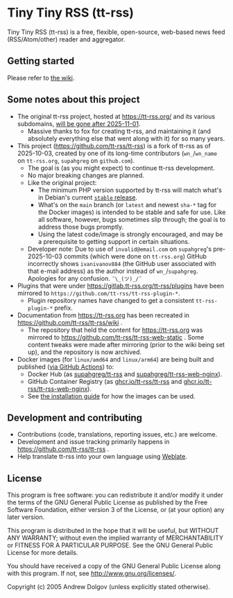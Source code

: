 Tiny Tiny RSS (tt-rss)
======================

Tiny Tiny RSS (tt-rss) is a free, flexible, open-source, web-based news feed (RSS/Atom/other) reader and aggregator.

## Getting started

Please refer to [the wiki](https://github.com/tt-rss/tt-rss/wiki).

## Some notes about this project

* The original tt-rss project, hosted at https://tt-rss.org/ and its various subdomains, [will be gone after 2025-11-01](https://community.tt-rss.org/t/the-end-of-tt-rss-org/7164).
  * Massive thanks to fox for creating tt-rss, and maintaining it (and absolutely everything else that went along with it) for so many years.
* This project (https://github.com/tt-rss/tt-rss) is a fork of tt-rss as of 2025-10-03, created by one of its long-time contributors (`wn_`/`wn_name` on `tt-rss.org`, `supahgreg` on `github.com`).
  * The goal is (as you might expect) to continue tt-rss development.
  * No major breaking changes are planned.
  * Like the original project:
    * The minimum PHP version supported by tt-rss will match what's in Debian's current [`stable` release](https://www.debian.org/releases/).
    * What's on the `main` branch (or `latest` and newest `sha-*` tag for the Docker images) is intended to be stable
      and safe for use.  Like all software, however, bugs sometimes slip through; the goal is to address those bugs promptly.
    * Using the latest code/image is strongly encouraged, and may be a prerequisite to getting support in certain situations.
  * Developer note: Due to use of `invalid@email.com` on `supahgreg`'s pre-2025-10-03 commits (which were done on `tt-rss.org`) GitHub incorrectly shows `ivanivanov884`
    (the GitHub user associated with that e-mail address) as the author instead of `wn_`/`supahgreg`.  Apologies for any confusion.  `¯\_(ツ)_/¯`
* Plugins that were under https://gitlab.tt-rss.org/tt-rss/plugins have been mirrored to `https://github.com/tt-rss/tt-rss-plugin-*`.
  * Plugin repository names have changed to get a consistent `tt-rss-plugin-*` prefix.
* Documentation from https://tt-rss.org has been recreated in https://github.com/tt-rss/tt-rss/wiki .
  * The repository that held the content for https://tt-rss.org was mirrored to https://github.com/tt-rss/tt-rss-web-static .
    Some content tweaks were made after mirroring (prior to the wiki being set up), and the repository is now archived.
* Docker images (for `linux/amd64` and `linux/arm64`) are being built and published ([via GitHub Actions](https://github.com/tt-rss/tt-rss/actions/workflows/publish.yml)) to:
  * Docker Hub (as [supahgreg/tt-rss](https://hub.docker.com/r/supahgreg/tt-rss/) and [supahgreg/tt-rss-web-nginx](https://hub.docker.com/r/supahgreg/tt-rss-web-nginx/)).
  * GitHub Container Registry (as [ghcr.io/tt-rss/tt-rss](https://github.com/orgs/tt-rss/packages/container/package/tt-rss)
    and [ghcr.io/tt-rss/tt-rss-web-nginx](https://github.com/orgs/tt-rss/packages/container/package/tt-rss-web-nginx)).
  * See [the installation guide](https://github.com/tt-rss/tt-rss/wiki/Installation-Guide) for how the images can be used.

## Development and contributing

* Contributions (code, translations, reporting issues, etc.) are welcome.
* Development and issue tracking primarily happens in https://github.com/tt-rss/tt-rss .
* Help translate tt-rss into your own language using [Weblate](https://hosted.weblate.org/engage/tt-rss/).

## License

This program is free software: you can redistribute it and/or modify
it under the terms of the GNU General Public License as published by
the Free Software Foundation, either version 3 of the License, or
(at your option) any later version.

This program is distributed in the hope that it will be useful,
but WITHOUT ANY WARRANTY; without even the implied warranty of
MERCHANTABILITY or FITNESS FOR A PARTICULAR PURPOSE.  See the
GNU General Public License for more details.

You should have received a copy of the GNU General Public License
along with this program.  If not, see <http://www.gnu.org/licenses/>.

Copyright (c) 2005 Andrew Dolgov (unless explicitly stated otherwise).

